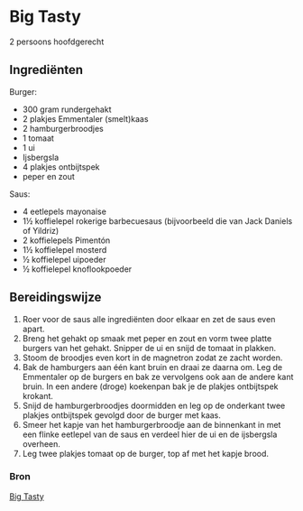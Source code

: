 # Big Tasty

2 persoons hoofdgerecht

## Ingrediënten

Burger:

- 300 gram rundergehakt
- 2 plakjes Emmentaler (smelt)kaas
- 2 hamburgerbroodjes
- 1 tomaat
- 1 ui
- Ijsbergsla
- 4 plakjes ontbijtspek
- peper en zout

Saus:

- 4 eetlepels mayonaise
- 1½ koffielepel rokerige barbecuesaus (bijvoorbeeld die van Jack Daniels of Yildriz)
- 2 koffielepels Pimentón
- 1½ koffielepel mosterd
- ½ koffielepel uipoeder
- ½ koffielepel knoflookpoeder

## Bereidingswijze

1. Roer voor de saus alle ingrediënten door elkaar en zet de saus even apart.
2. Breng het gehakt op smaak met peper en zout en vorm twee platte burgers van het gehakt. Snipper de ui en snijd de tomaat in plakken.
3. Stoom de broodjes even kort in de magnetron zodat ze zacht worden.
4. Bak de hamburgers aan één kant bruin en draai ze daarna om. Leg de Emmentaler op de burgers en bak ze vervolgens ook aan de andere kant bruin. In een andere (droge) koekenpan bak je de plakjes ontbijtspek krokant.
5. Snijd de hamburgerbroodjes doormidden en leg op de onderkant twee plakjes ontbijtspek gevolgd door de burger met kaas.
6. Smeer het kapje van het hamburgerbroodje aan de binnenkant in met een flinke eetlepel van de saus en verdeel hier de ui en de ijsbergsla overheen.
7. Leg twee plakjes tomaat op de burger, top af met het kapje brood.

### Bron

[Big Tasty](http://www.ohmyfoodness.nl/omf-kookt/diner-omf-eet/fastfood-friday-big-tasty)